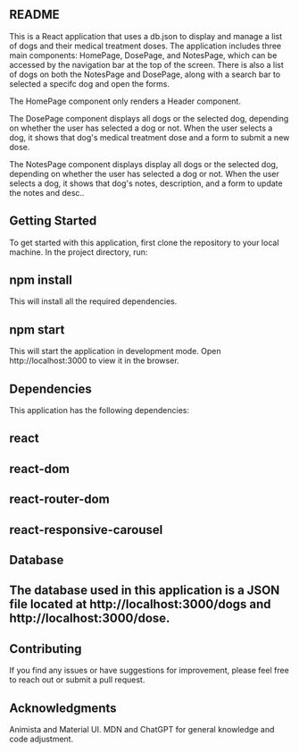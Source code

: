 ## README
This is a React application that uses a db.json to display and manage a list of dogs and their medical treatment doses. The application includes three main components: HomePage, DosePage, and NotesPage, which can be accessed by the navigation bar at the top of the screen. There is also a list of dogs on both the NotesPage and DosePage, along with a search bar to selected a specifc dog and open the forms.

The HomePage component only renders a Header component.

The DosePage component displays all dogs or the selected dog, depending on whether the user has selected a dog or not. When the user selects a dog, it shows that dog's medical treatment dose and a form to submit a new dose.

The NotesPage component displays display all dogs or the selected dog, depending on whether the user has selected a dog or not. When the user selects a dog, it shows that dog's notes, description, and a form to update the notes and desc..

## Getting Started
To get started with this application, first clone the repository to your local machine. In the project directory, run:

## npm install
This will install all the required dependencies.

## npm start
This will start the application in development mode. Open http://localhost:3000 to view it in the browser.

## Dependencies
This application has the following dependencies:

## react
## react-dom
## react-router-dom
## react-responsive-carousel
## Database
## The database used in this application is a JSON file located at http://localhost:3000/dogs and http://localhost:3000/dose.

## Contributing
If you find any issues or have suggestions for improvement, please feel free to reach out or submit a pull request.

## Acknowledgments 
Animista and Material UI. MDN and ChatGPT for general knowledge and code adjustment.